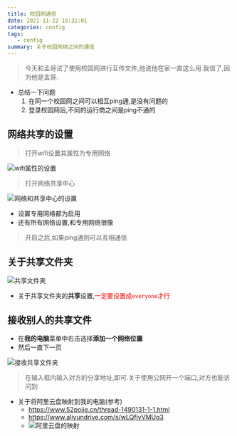 ```yaml
---
title: 校园网通信
date: 2021-11-22 15:31:01
categories: config
tags:
   - config
summary: 关于校园网络之间的通信
---
```


> 今天和孟哥试了使用校园网进行互传文件,他说他在家一直这么用.我信了,因为他是孟哥.

* 总结一下问题
  1. 在同一个校园网之间可以相互ping通,是没有问题的
  2. 登录校园网后,不同的运行商之间是ping不通的

## 网络共享的设置

> 打开wifi设置其属性为专用网络

![wifi属性的设置](wifi属性的设置.png)

> 打开网络共享中心

![网络和共享中心的设置](网络和共享中心的设置.png)

* 设置专用网络都为启用
* 还有所有网络设置,和专用网络很像

> 开启之后,如果ping通则可以互相通信

## 关于共享文件夹

![共享文件夹](共享文件夹.jpg)

* 关于共享文件夹的**共享**设置,<span style="color:red">一定要设置成`everyone`才行</span>

## 接收别人的共享文件

* 在**我的电脑**菜单中右击选择**添加一个网络位置**
* 然后一直下一页

![接收共享文件夹](接收共享文件夹.png)

> 在输入框内输入对方的分享地址,即可.关于使用公网开一个端口,对方也能访问到

* 关于将阿里云盘映射到我的电脑(参考)
  * <https://www.52pojie.cn/thread-1490131-1-1.html>
  * <https://www.aliyundrive.com/s/wLQfjyVMUq3>
  * ![阿里云盘的映射](阿里云盘映射.png)